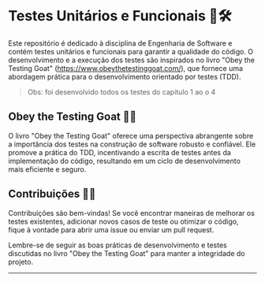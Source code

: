 # Testes Unitários e Funcionais 🧪🛠️

Este repositório é dedicado à disciplina de Engenharia de Software e contém testes unitários e funcionais para garantir a qualidade do código. O desenvolvimento e a execução dos testes são inspirados no livro "Obey the Testing Goat" (https://www.obeythetestinggoat.com/), que fornece uma abordagem prática para o desenvolvimento orientado por testes (TDD).

>Obs: foi desenvolvido todos os testes do capitulo 1 ao o 4

## Obey the Testing Goat 🐐📖

O livro "Obey the Testing Goat" oferece uma perspectiva abrangente sobre a importância dos testes na construção de software robusto e confiável. Ele promove a prática do TDD, incentivando a escrita de testes antes da implementação do código, resultando em um ciclo de desenvolvimento mais eficiente e seguro.

## Contribuições 🤝🚀

Contribuições são bem-vindas! Se você encontrar maneiras de melhorar os testes existentes, adicionar novos casos de teste ou otimizar o código, fique à vontade para abrir uma issue ou enviar um pull request.

Lembre-se de seguir as boas práticas de desenvolvimento e testes discutidas no livro "Obey the Testing Goat" para manter a integridade do projeto.

---
